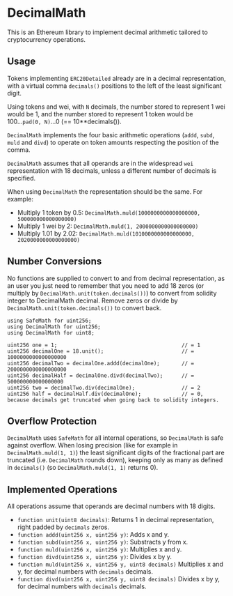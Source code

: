 # DecimalMath

This is an Ethereum library to implement decimal arithmetic tailored to cryptocurrency operations.

## Usage
Tokens implementing `ERC20Detailed` already are in a decimal representation, with a virtual comma `decimals()` positions to the left of the least significant digit.


Using tokens and wei, with `N` decimals, the number stored to represent 1 wei would be 1, and the number stored to represent 1 token would be 100...`pad(0, N)`...0 (== 10**decimals()).

`DecimalMath` implements the four basic arithmetic operations (`addd`, `subd`, `muld` and `divd`) to operate on token amounts respecting the position of the comma.

`DecimalMath` assumes that all operands are in the widespread `wei` representation with 18 decimals, unless a different number of decimals is specified.

When using `DecimalMath` the representation should be the same. For example:
 - Multiply 1 token by 0.5: `DecimalMath.muld(1000000000000000000, 500000000000000000)`
 - Multiply 1 wei by 2: `DecimalMath.muld(1, 2000000000000000000)`
 - Multiply 1.01 by 2.02: `DecimalMath.muld(1010000000000000000, 2020000000000000000)`

## Number Conversions


No functions are supplied to convert to and from decimal representation, as an user you just need to remember that you need to add 18 zeros (or multiply by `DecimalMath.unit(token.decimals())`) to convert from solidity integer to DecimalMath decimal. Remove zeros or divide by `DecimalMath.unit(token.decimals())` to convert back.

```
using SafeMath for uint256;
using DecimalMath for uint256;
using DecimalMath for uint8;

uint256 one = 1;                                        // = 1
uint256 decimalOne = 18.unit();                         // = 1000000000000000000
uint256 decimalTwo = decimalOne.addd(decimalOne);       // = 2000000000000000000
uint256 decimalHalf = decimalOne.divd(decimalTwo);      // = 500000000000000000
uint256 two = decimalTwo.div(decimalOne);               // = 2
uint256 half = decimalHalf.div(decimalOne);             // = 0, because decimals get truncated when going back to solidity integers.
```

## Overflow Protection

`DecimalMath` uses `SafeMath` for all internal operations, so `DecimalMath` is safe against overflow. When losing precision (like for example in `DecimalMath.muld(1, 1)`) the least significant digits of the fractional part are truncated (i.e. `DecimalMath` rounds down), keeping only as many as defined in `decimals()` (so `DecimalMath.muld(1, 1)` returns 0).

## Implemented Operations

All operations assume that operands are decimal numbers with 18 digits.
* `function unit(uint8 decimals)`: Returns 1 in decimal representation, right padded by `decimals` zeros.
* `function addd(uint256 x, uint256 y)`: Adds x and y.
* `function subd(uint256 x, uint256 y)`: Substracts y from x.
* `function muld(uint256 x, uint256 y)`: Multiplies x and y.
* `function divd(uint256 x, uint256 y)`: Divides x by y.
* `function muld(uint256 x, uint256 y, uint8 decimals)` Multiplies x and y, for decimal numbers with `decimals` decimals.
* `function divd(uint256 x, uint256 y, uint8 decimals)` Divides x by y, for decimal numbers with `decimals` decimals.
